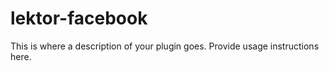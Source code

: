 # lektor-facebook

This is where a description of your plugin goes.
Provide usage instructions here.
